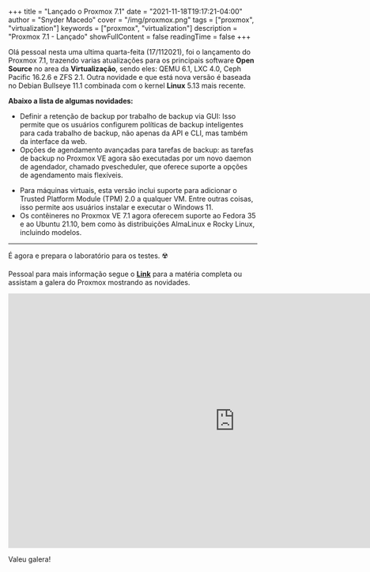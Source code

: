 +++
title = "Lançado o Proxmox 7.1"
date = "2021-11-18T19:17:21-04:00"
author = "Snyder Macedo"
cover = "/img/proxmox.png"
tags = ["proxmox", "virtualization"]
keywords = ["proxmox", "virtualization"]
description = "Proxmox 7.1 - Lançado"
showFullContent = false
readingTime = false
+++

Olá pessoal nesta uma ultima quarta-feita (17/112021), foi o lançamento do Proxmox 7.1, trazendo varias atualizações para os principais software **Open Source** no area da **Virtualização**, sendo eles: QEMU 6.1, LXC 4.0, Ceph Pacific 16.2.6 e ZFS 2.1.
Outra novidade e que está nova versão é baseada no Debian Bullseye 11.1 combinada com o kernel **Linux** 5.13 mais recente.

**Abaixo a lista de algumas novidades:**

* Definir a retenção de backup por trabalho de backup via GUI: Isso permite que os usuários configurem políticas de backup inteligentes para cada trabalho de backup, não apenas da API e CLI, mas também da interface da web.
* Opções de agendamento avançadas para tarefas de backup: as tarefas de backup no Proxmox VE agora são executadas por um novo daemon de agendador, chamado pvescheduler, que oferece suporte a opções de agendamento mais flexíveis.
- Para máquinas virtuais, esta versão inclui suporte para adicionar o Trusted Platform Module (TPM) 2.0 a qualquer VM. Entre outras coisas, isso permite aos usuários instalar e executar o Windows 11.
- Os contêineres no Proxmox VE 7.1 agora oferecem suporte ao Fedora 35 e ao Ubuntu 21.10, bem como às distribuições AlmaLinux e Rocky Linux, incluindo modelos.

---

É agora e prepara o laboratório para os testes. ☢️

Pessoal para mais informação segue o **[Link](https://www.proxmox.com/en/news/press-releases/proxmox-virtual-environment-7-1-released)** para a matéria completa ou assistam a galera do Proxmox mostrando as novidades.

<iframe width="915" height="515" src="https://www.youtube.com/embed/NLV6QPaHVFY" title="YouTube video player" frameborder="0" allow="accelerometer; autoplay; clipboard-write; encrypted-media; gyroscope; picture-in-picture" allowfullscreen></iframe>

Valeu galera! 